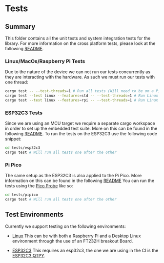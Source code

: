 # Tests

## Summary

This folder contains all the unit tests and system integration tests for the library. For more information on the cross platform tests, please look at the following [README](../tests-common/README.md).

### Linux/MacOs/Raspberry Pi Tests

Due to the nature of the device we can not run our tests concurrently as they are
interacting with the hardware. As such we must run our tests with one thread:

```bash
cargo test -- --test-threads=1 # Run all tests (Will need to be on a Pi with MCUs and others plugged in)
cargo test --test linux --features=std -- --test-threads=1 # Run Linux Tests using FT232H 
cargo test --test linux --features=rpi -- --test-threads=1 # Run Linux Tests using Raspberry Pi I2C
```

### ESP32C3 Tests

Since we are using an MCU target we require a separate cargo workspace in order to set up the embedded test suite. More on this can be found in the following [README](./esp32c3/README.md). To run the tests on the ESP32C3 use the following code snippet:

```bash
cd tests/esp32c3
cargo test # Will run all tests one after the other
```

### Pi Pico

The same setup as the ESP32C3 is also applied to the Pi Pico. More information on this can be found in the following [README](./pipico/README.md) You can run the tests using the [Pico Probe](https://thepihut.com/products/raspberry-pi-debug-probe) like so:

```bash
cd tests/pipico
cargo test # Will run all tests one after the other
```

## Test Environments

Currently we support testing on the following environments:

- [Linux](./linux.rs) This can be with both a Raspberry Pi and a Desktop Linux environment through the use of an FT232H breakout Board.

- [ESP32C3](./esp32c3/tests/) This requires an esp32c3, the one we are using in the CI is the [ESP32C3 QTPY](https://thepihut.com/products/adafruit-qt-py-esp32-pico-wifi-dev-board-with-stemma-qt-8mb-flash-2mb-psram?variant=43725054902467&country=GB&currency=GBP&utm_medium=product_sync&utm_source=google&utm_content=sag_organic&utm_campaign=sag_organic&gad_source=1&gclid=CjwKCAiAyJS7BhBiEiwAyS9uNYpjqy39hvD1gq5iRmWylSS3AsA8kcc3a7bK7BSWQwjkghoY49X0nxoCMi4QAvD_BwE).
